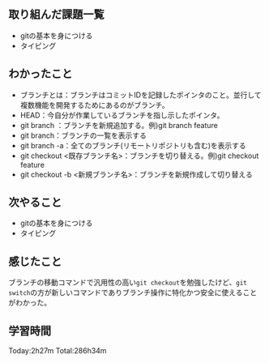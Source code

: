 ## 取り組んだ課題一覧
 - gitの基本を身につける
 - タイピング
## わかったこと
 - ブランチとは：ブランチはコミットIDを記録したポインタのこと。並行して複数機能を開発するためにあるのがブランチ。
 - HEAD：今自分が作業しているブランチを指し示したポインタ。
 - git branch <branch>：ブランチを新規追加する。例)git branch feature
 - git branch：ブランチの一覧を表示する
 - git branch -a：全てのブランチ(リモートリポジトリも含む)を表示する
 - git checkout <既存ブランチ名>：ブランチを切り替える。例)git checkout feature
 - git checkout -b <新規ブランチ名>：ブランチを新規作成して切り替える
## 次やること
 - gitの基本を身につける
 - タイピング
## 感じたこと
 ブランチの移動コマンドで汎用性の高い`git checkout`を勉強したけど、`git switch`の方が新しいコマンドでありブランチ操作に特化かつ安全に使えることがわかった。
## 学習時間
Today:2h27m  Total:286h34m